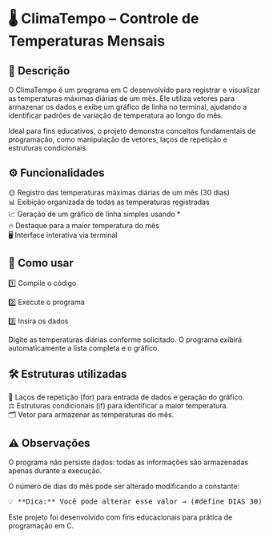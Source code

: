 # 🌡️ ClimaTempo – Controle de Temperaturas Mensais
## 📄 Descrição

O ClimaTempo é um programa em C desenvolvido para registrar e visualizar as temperaturas máximas diárias de um mês.
Ele utiliza vetores para armazenar os dados e exibe um gráfico de linha no terminal, ajudando a identificar padrões de variação de temperatura ao longo do mês.

Ideal para fins educativos, o projeto demonstra conceitos fundamentais de programação, como manipulação de vetores, laços de repetição e estruturas condicionais.

## ⚙️ Funcionalidades

🌞 Registro das temperaturas máximas diárias de um mês (30 dias)  
📊 Exibição organizada de todas as temperaturas registradas  
📈 Geração de um gráfico de linha simples usando *  
🔥 Destaque para a maior temperatura do mês  
🖥️ Interface interativa via terminal  

## 📝 Como usar

1️⃣ Compile o código

2️⃣ Execute o programa

3️⃣ Insira os dados

Digite as temperaturas diárias conforme solicitado.
O programa exibirá automaticamente a lista completa e o gráfico.

## 🛠️ Estruturas utilizadas

🔄 Laços de repetição (for) para entrada de dados e geração do gráfico.  
⚖️ Estruturas condicionais (if) para identificar a maior temperatura.  
🗂️ Vetor para armazenar as temperaturas do mês.  

## ⚠️ Observações

O programa não persiste dados: todas as informações são armazenadas apenas durante a execução.

O número de dias do mês pode ser alterado modificando a constante:

<pre>💡 **Dica:** Você pode alterar esse valor → (#define DIAS 30) para ajustar o número de dias do mês. </pre>

Este projeto foi desenvolvido com fins educacionais para prática de programação em C.
